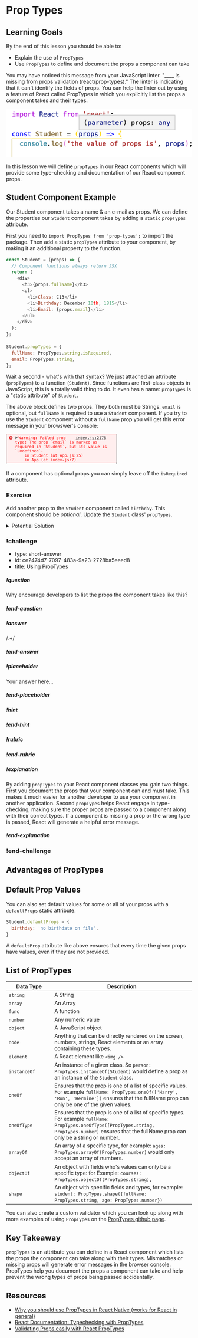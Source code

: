# Prop Types

## Learning Goals

By the end of this lesson you should be able to:

- Explain the use of `PropTypes`
- Use `PropTypes` to define and document the props a component can take

You may have noticed this message from your JavaScript linter.  "____ is missing from props validation (react/prop-types)."  The linter is indicating that it can't identify the fields of props.  You can help the linter out by using a feature of React called PropTypes in which you explicitly list the props a component takes and their types.

![prop types error](images/prop-types.png)

In this lesson we will define `propTypes` in our React components which will provide some type-checking and documentation of our React component props.

## Student Component Example

Our Student component takes a name & an e-mail as props.  We can define the properties our `Student` component takes by adding a `static` `propTypes` attribute.

First you need to `import PropTypes from 'prop-types';` to import the package.  Then add a static `propTypes` attribute to your component, by making it an additional property to the function.

```javascript
const Student = (props) => {
  // Component functions always return JSX
  return (
    <div>
      <h3>{props.fullName}</h3>
      <ul>
        <li>Class: C13</li>
        <li>Birthday: December 10th, 1815</li>
        <li>Email: {props.email}</li>
      </ul>
    </div>
  );
};

Student.propTypes = {
  fullName: PropTypes.string.isRequired,
  email: PropTypes.string,
};
```

Wait a second - what's with that syntax? We just attached an attribute (`propTypes`) to a function (`Student`). Since functions are first-class objects in JavaScript, this is a totally valid thing to do. It even has a name: `propTypes` is a "static attribute" of `Student`.

The above block defines two props. They both must be Strings. `email` is optional, but `fullName` is required to use a `Student` component. If you try to use the `Student` component without a `fullName` prop you will get this error message in your browswer's console:

![Error Msg](images/missing-prop.png)

If a component has optional props you can simply leave off the `isRequired` attribute.

### Exercise
Add another prop to the `Student` component called `birthday`.  This component should be _optional_.  Update the `Student` class' `propTypes`.

<details>
  <summary>Potential Solution</summary>

```javascript
Student.propTypes = {
  fullName: PropTypes.string.isRequired,
  email: PropTypes.string,
  birthday: PropTypes.instanceOf(Date)
};
```
</details>

<!--BEGIN CHALLENGE-->

### !challenge

* type: short-answer
* id: ce2474d7-7097-483a-9a23-2728ba5eeed8
* title: Using PropTypes
<!--Other optional fields (checkpoints only) -->
<!--`points: 1`: the number of points for scoring as a checkpoint-->
<!--`topics: python, pandas`: the topics for analyzing points-->

##### !question

Why encourage developers to list the props the component takes like this?

##### !end-question

##### !answer

/.+/

##### !end-answer

##### !placeholder

Your answer here...

##### !end-placeholder

<!--optional-->
##### !hint

##### !end-hint

<!--optional, checkpoints only-->
##### !rubric

##### !end-rubric

<!--optional-->
##### !explanation

By adding `propTypes` to your React component classes you gain two things.  First you document the props that your component can and must take.  This makes it much easier for another developer to use your component in another application.  Second `propTypes` helps React engage in type-checking, making sure the proper props are passed to a component along with their correct types.  If a component is missing a prop or the wrong type is passed, React will generate a helpful error message.

##### !end-explanation

### !end-challenge

<!--END CHALLENGE-->

## Advantages of PropTypes



## Default Prop Values

You can also set default values for some or all of your props with a `defaultProps` static attribute.

```javascript
Student.defaultProps = {
  birthday: 'no birthdate on file',
}
```

A `defaultProp` attribute like above ensures that every time the given props have values, even if they are not provided.

## List of PropTypes
| <div style="width:110px;">**Data Type**</div> | <div style="width:100%">**Description**</div>  |
| --------------- | -------- | 
| `string`           | A String                                                                                                                                                                                                   |
| `array`            | An Array                                                                                                                                                                                                   |
| `func`             | A function                                                                                                                                                                                                 |
| `number`           | Any numeric value                                                                                                                                                                                          |
| `object`           | A JavaScript object                                                                                                                                                                                        |
| `node`             | Anything that can be directly rendered on the screen, numbers, strings, React elements or an array containing these types.                                                                                 |
| `element`          | A React element like `<img />`                                                                                                                                                                             |
| `instanceOf`       | An instance of a given class.  So `person: PropTypes.instanceOf(Student)` would define a prop as an instance of the `Student` class.                                                                       |
| `oneOf`            | Ensures that the prop is one of a list of specific values.  For example `fullName: PropTypes.oneOf(['Harry', 'Ron', 'Hermine'])` ensures that the fullName prop can only be one of the given values.       |
| `oneOfType`        | Ensures that the prop is one of a list of specific types.  For example `fullName: PropTypes.oneOfType([PropTypes.string, PropTypes.number)` ensures that the fullName prop can only be a string or number. |
| `arrayOf`          | An array of a specific type, for example:  `ages: PropTypes.arrayOf(PropTypes.number)` would only accept an array of numbers.                                                                              |
| `objectOf`         | An object with fields who's values can only be a specific type:  for Example: `courses: PropTypes.objectOf(PropTypes.string),`                                                                             |
| `shape`            | An object with specific fields and types, for example: `student: PropTypes.shape({fullName: PropTypes.string, age: PropTypes.number})`                                                                     |

You can also create a custom validator which you can look up along with more examples of using `PropTypes` on the [PropTypes github page](https://github.com/facebook/prop-types).

## Key Takeaway

`propTypes` is an attribute you can define in a React component which lists the props the component can take along with their types.  Mismatches or missing props will generate error messages in the browser console.  PropTypes help you document the props a component can take and help prevent the wrong types of props being passed accidentally.

## Resources

- [Why you should use PropTypes in React Native (works for React in general)](https://codeburst.io/why-you-should-use-proptypes-in-react-native-e6f5ef78e7dd)
- [React Documentation: Typechecking with PropTypes](https://www.npmjs.com/package/prop-types)
- [Validating Props easily with React PropTypes](https://codeburst.io/validating-props-easily-with-react-proptypes-96e80208207)